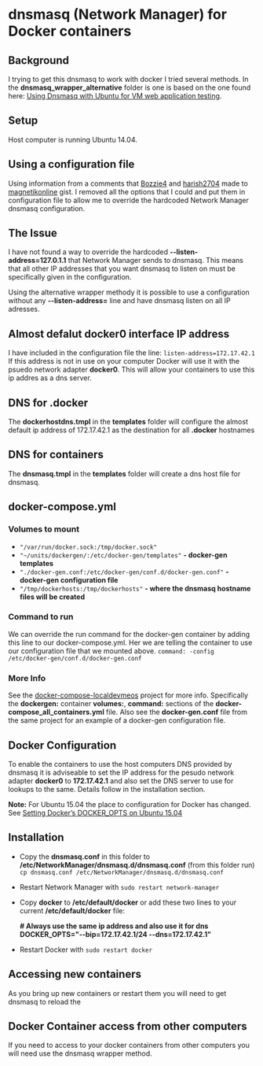 # dnsmasq (Network Manager) for Docker containers 
## Background
I trying to get this dnsmasq to work with docker I tried several methods.  In the **dnsmasq_wrapper_alternative** folder is one is based on the one found here: [Using Dnsmasq with Ubuntu for VM web application testing](https://gist.github.com/magnetikonline/6236150).

## Setup
Host computer is running Ubuntu 14.04.

## Using a configuration file
Using information from a comments that  [Bozzie4](https://gist.github.com/Bozzie4)  and [harish2704](https://gist.github.com/harish2704) made to [magnetikonline](https://gist.github.com/magnetikonline) gist. I removed all the options that I could and put them in configuration file to allow me to override the hardcoded Network Manager dnsmasq configuration.

## The Issue
I have not found a way to override the hardcoded **--listen-address=127.0.1.1** that Network Manager sends to dnsmasq. This means that all other IP addresses that you want dnsmasq to listen on must be specifically given in the configuration. 

Using the alternative wrapper methody it is possible to use a configuration without any **--listen-address=** line and have dnsmasq listen on all IP adresses. 

## Almost defalut docker0 interface IP address
I have included in the configuration file the line:
``listen-address=172.17.42.1`` If this address is not in use on your computer Docker will use it with the psuedo network adapter **docker0**. 
This will allow your containers to use this ip addres as a dns server. 

## DNS for .docker
The **dockerhostdns.tmpl** in the **templates** folder will configure the almost default ip address of 172.17.42.1 as the destination for all **.docker** hostnames 

## DNS for containers
The **dnsmasq.tmpl** in the **templates** folder will create a dns host file for dnsmasq.

## docker-compose.yml
### Volumes to mount

- ``"/var/run/docker.sock:/tmp/docker.sock"``
- ``"~/units/dockergen/:/etc/docker-gen/templates"`` **- docker-gen templates**
- ``"./docker-gen.conf:/etc/docker-gen/conf.d/docker-gen.conf"`` **- docker-gen configuration file**
- ``"/tmp/dockerhosts:/tmp/dockerhosts"`` **- where the dnsmasq hostname files will be created**

### Command to run
We can override the run command for the docker-gen container by adding this line to our docker-compose.yml. Her we are telling the container to use our configuration file that we mounted above.
 ``command: -config /etc/docker-gen/conf.d/docker-gen.conf``

### More Info
See the [docker-compose-localdevmeos](https://github.com/meosch/docker-compose-localdevmeos) project for more info. Specifically the **dockergen:** container **volumes:**, **command:** sections of the **docker-compose_all_containers.yml** file.
Also see the **docker-gen.conf** file from the same project for an example of a docker-gen configuration file.

## Docker Configuration
To enable the containers to use the host computers DNS provided by dnsmasq it is adviseable to set the IP address for the pesudo network adapter **docker0** to **172.17.42.1** and also set the DNS server to use for lookups to the same. Details follow in the installation section.

**Note:** For Ubuntu 15.04 the place to configuration for Docker has changed. See [Setting Docker’s DOCKER_OPTS on Ubuntu 15.04](http://blog.benhall.me.uk/2015/07/setting-dockers-docker_opts-on-ubuntu-15-04/)

## Installation
* Copy the **dnsmasq.conf** in this folder to **/etc/NetworkManager/dnsmasq.d/dnsmasq.conf** (from this folder run) ``cp dnsmasq.conf /etc/NetworkManager/dnsmasq.d/dnsmasq.conf``
* Restart Network Manager with ``sudo restart network-manager``
* Copy **docker** to **/etc/default/docker** or add these two lines to your current **/etc/default/docker** file:

    <strong># Always use the same ip address and also use it for dns</strong>
    <strong>DOCKER_OPTS="--bip=172.17.42.1/24 --dns=172.17.42.1"</strong>

* Restart Docker with ``sudo restart docker``

## Accessing new containers
As you bring up new containers or restart them you will need to get dnsmasq to reload the 

## Docker Container access from other computers
If you need to access to your docker containers from other computers you will need use the dnsmasq wrapper method.
